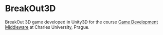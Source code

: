 # BreakOut3D
BreakOut 3D game developed in Unity3D for the course [Game Development Middleware](https://gamedev.cuni.cz/study/courses-history/courses-2017-2018/game-development-middleware-winter-201718/) at Charles University, Prague.

